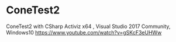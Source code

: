 # ConeTest2
 ConeTest2 with CSharp Activiz x64 , Visual Studio 2017 Community, Windows10 
 https://www.youtube.com/watch?v=gSKcF3eUHWw 
